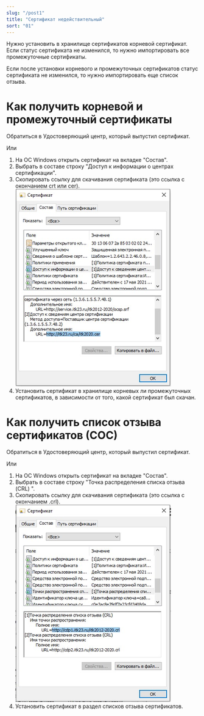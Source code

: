 ```yaml
---
slug: "/post1"
title: "Сертификат недействительный"
sort: "01"
---
```


Нужно установить в хранилище сертификатов корневой сертификат. Если статус сертификата не изменился, то нужно импортировать все промежуточные сертификаты.

Если после установки корневого и промежуточных сертификатов статус сертификата не изменился, то нужно импортировать еще список отзыва.

# Как получить корневой и промежуточный сертификаты

Обратиться в Удостоверяющий центр, который выпустил сертификат.  

Или    
1. На ОС Windows открыть сертификат на вкладке "Состав".
2. Выбрать в составе строку "Доступ к информации о центрах сертификации".
4. Скопировать ссылку для скачивания сертификата (это ссылка с окончанием crt или cer). 
![uc-cert.jpg](./images/uc-cert.jpg "Адрес промежуточного сертификата")
5. Установить сертификат в хранилище корневых ли промежуточных сертификатов, в зависимости от того, какой сертификат был скачан.
   

# Как получить список отзыва сертификатов (СОС)

Обратиться в Удостоверяющий центр, который выпустил сертификат.  

Или    
1. На ОС Windows открыть сертификат на вкладке "Состав".
2. Выбрать в составе строку "Точка распределения списка отзыва (CRL)
".
4. Скопировать ссылку для скачивания сертификата (это ссылка с окончанием .crl). 
![crl-url.jpg](./images/crl-url.jpg "Адрес СОС")
5. Установить сертификат в раздел списков отзыва сертификатов.
